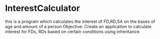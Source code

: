 # InterestCalculator
this is a program which calculates the interest of FD,RD,SA on the bases of age and amount of a person
Objective: Create an application to calculate interest for FDs, RDs based on certain conditions using inheritance. 
